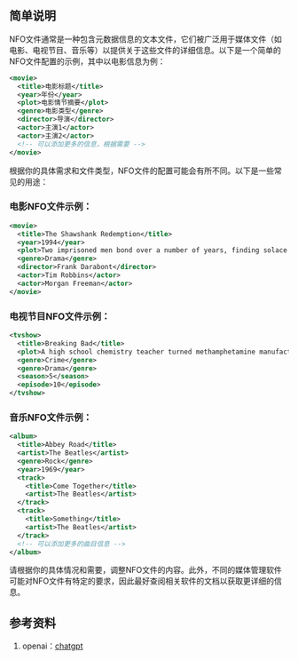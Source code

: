 ## 简单说明
NFO文件通常是一种包含元数据信息的文本文件，它们被广泛用于媒体文件（如电影、电视节目、音乐等）以提供关于这些文件的详细信息。以下是一个简单的NFO文件配置的示例，其中以电影信息为例：

```xml
<movie>
  <title>电影标题</title>
  <year>年份</year>
  <plot>电影情节摘要</plot>
  <genre>电影类型</genre>
  <director>导演</director>
  <actor>主演1</actor>
  <actor>主演2</actor>
  <!-- 可以添加更多的信息，根据需要 -->
</movie>
```

根据你的具体需求和文件类型，NFO文件的配置可能会有所不同。以下是一些常见的用途：

### 电影NFO文件示例：

```xml
<movie>
  <title>The Shawshank Redemption</title>
  <year>1994</year>
  <plot>Two imprisoned men bond over a number of years, finding solace and eventual redemption through acts of common decency.</plot>
  <genre>Drama</genre>
  <director>Frank Darabont</director>
  <actor>Tim Robbins</actor>
  <actor>Morgan Freeman</actor>
</movie>
```

### 电视节目NFO文件示例：

```xml
<tvshow>
  <title>Breaking Bad</title>
  <plot>A high school chemistry teacher turned methamphetamine manufacturer partners with a former student.</plot>
  <genre>Crime</genre>
  <genre>Drama</genre>
  <season>5</season>
  <episode>10</episode>
</tvshow>
```

### 音乐NFO文件示例：

```xml
<album>
  <title>Abbey Road</title>
  <artist>The Beatles</artist>
  <genre>Rock</genre>
  <year>1969</year>
  <track>
    <title>Come Together</title>
    <artist>The Beatles</artist>
  </track>
  <track>
    <title>Something</title>
    <artist>The Beatles</artist>
  </track>
  <!-- 可以添加更多的曲目信息 -->
</album>
```

请根据你的具体情况和需要，调整NFO文件的内容。此外，不同的媒体管理软件可能对NFO文件有特定的要求，因此最好查阅相关软件的文档以获取更详细的信息。

## 参考资料
1. openai：[chatgpt](https://chat.openai.com/)